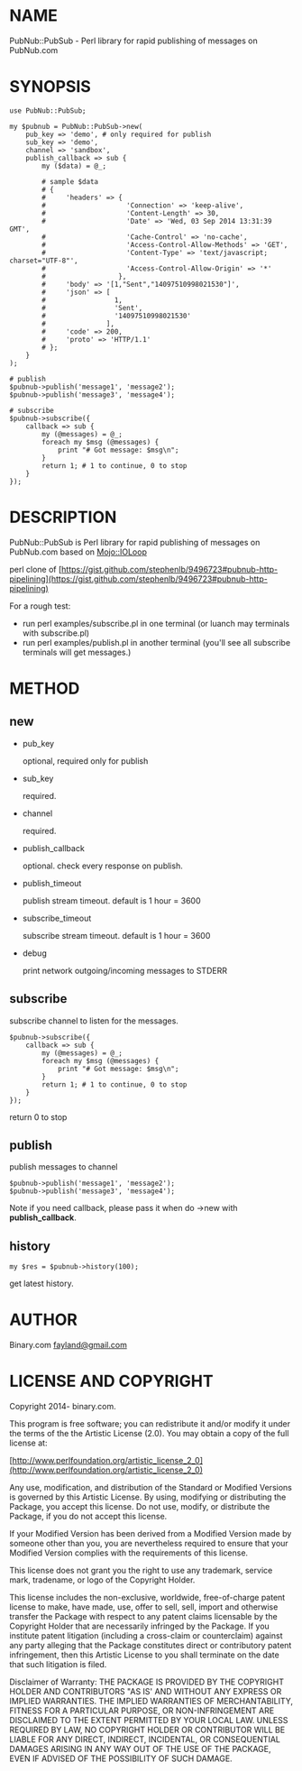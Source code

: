 # NAME

PubNub::PubSub - Perl library for rapid publishing of messages on PubNub.com

# SYNOPSIS

    use PubNub::PubSub;

    my $pubnub = PubNub::PubSub->new(
        pub_key => 'demo', # only required for publish
        sub_key => 'demo',
        channel => 'sandbox',
        publish_callback => sub {
            my ($data) = @_;

            # sample $data
            # {
            #     'headers' => {
            #                    'Connection' => 'keep-alive',
            #                    'Content-Length' => 30,
            #                    'Date' => 'Wed, 03 Sep 2014 13:31:39 GMT',
            #                    'Cache-Control' => 'no-cache',
            #                    'Access-Control-Allow-Methods' => 'GET',
            #                    'Content-Type' => 'text/javascript; charset="UTF-8"',
            #                    'Access-Control-Allow-Origin' => '*'
            #                  },
            #     'body' => '[1,"Sent","14097510998021530"]',
            #     'json' => [
            #                 1,
            #                 'Sent',
            #                 '14097510998021530'
            #               ],
            #     'code' => 200,
            #     'proto' => 'HTTP/1.1'
            # };
        }
    );

    # publish
    $pubnub->publish('message1', 'message2');
    $pubnub->publish('message3', 'message4');

    # subscribe
    $pubnub->subscribe({
        callback => sub {
            my (@messages) = @_;
            foreach my $msg (@messages) {
                print "# Got message: $msg\n";
            }
            return 1; # 1 to continue, 0 to stop
        }
    });



# DESCRIPTION

PubNub::PubSub is Perl library for rapid publishing of messages on PubNub.com based on [Mojo::IOLoop](https://metacpan.org/pod/Mojo::IOLoop)

perl clone of [https://gist.github.com/stephenlb/9496723#pubnub-http-pipelining](https://gist.github.com/stephenlb/9496723#pubnub-http-pipelining)

For a rough test:

- run perl examples/subscribe.pl in one terminal (or luanch may terminals with subscribe.pl)
- run perl examples/publish.pl in another terminal (you'll see all subscribe terminals will get messages.)

# METHOD

## new

- pub\_key

    optional, required only for publish

- sub\_key

    required.

- channel

    required.

- publish\_callback

    optional. check every response on publish.

- publish\_timeout

    publish stream timeout. default is 1 hour = 3600

- subscribe\_timeout

    subscribe stream timeout. default is 1 hour = 3600

- debug

    print network outgoing/incoming messages to STDERR

## subscribe

subscribe channel to listen for the messages.

    $pubnub->subscribe({
        callback => sub {
            my (@messages) = @_;
            foreach my $msg (@messages) {
                print "# Got message: $msg\n";
            }
            return 1; # 1 to continue, 0 to stop
        }
    });

return 0 to stop

## publish

publish messages to channel

    $pubnub->publish('message1', 'message2');
    $pubnub->publish('message3', 'message4');

Note if you need callback, please pass it when do ->new with __publish\_callback__.

## history

    my $res = $pubnub->history(100);

get latest history.

# AUTHOR

Binary.com <fayland@gmail.com>

# LICENSE AND COPYRIGHT

Copyright 2014- binary.com.

This program is free software; you can redistribute it and/or modify it
under the terms of the the Artistic License (2.0). You may obtain a
copy of the full license at:

[http://www.perlfoundation.org/artistic_license_2_0](http://www.perlfoundation.org/artistic_license_2_0)

Any use, modification, and distribution of the Standard or Modified
Versions is governed by this Artistic License. By using, modifying or
distributing the Package, you accept this license. Do not use, modify,
or distribute the Package, if you do not accept this license.

If your Modified Version has been derived from a Modified Version made
by someone other than you, you are nevertheless required to ensure that
your Modified Version complies with the requirements of this license.

This license does not grant you the right to use any trademark, service
mark, tradename, or logo of the Copyright Holder.

This license includes the non-exclusive, worldwide, free-of-charge
patent license to make, have made, use, offer to sell, sell, import and
otherwise transfer the Package with respect to any patent claims
licensable by the Copyright Holder that are necessarily infringed by the
Package. If you institute patent litigation (including a cross-claim or
counterclaim) against any party alleging that the Package constitutes
direct or contributory patent infringement, then this Artistic License
to you shall terminate on the date that such litigation is filed.

Disclaimer of Warranty: THE PACKAGE IS PROVIDED BY THE COPYRIGHT HOLDER
AND CONTRIBUTORS "AS IS' AND WITHOUT ANY EXPRESS OR IMPLIED WARRANTIES.
THE IMPLIED WARRANTIES OF MERCHANTABILITY, FITNESS FOR A PARTICULAR
PURPOSE, OR NON-INFRINGEMENT ARE DISCLAIMED TO THE EXTENT PERMITTED BY
YOUR LOCAL LAW. UNLESS REQUIRED BY LAW, NO COPYRIGHT HOLDER OR
CONTRIBUTOR WILL BE LIABLE FOR ANY DIRECT, INDIRECT, INCIDENTAL, OR
CONSEQUENTIAL DAMAGES ARISING IN ANY WAY OUT OF THE USE OF THE PACKAGE,
EVEN IF ADVISED OF THE POSSIBILITY OF SUCH DAMAGE.
